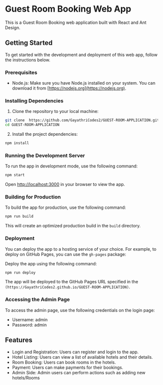 

# Guest Room Booking Web App

This is a Guest Room Booking web application built with React and Ant Design.

## Getting Started

To get started with the development and deployment of this web app, follow the instructions below.

### Prerequisites

- Node.js: Make sure you have Node.js installed on your system. You can download it from [https://nodejs.org](https://nodejs.org).

### Installing Dependencies

1. Clone the repository to your local machine:

```bash
git clone  https://github.com/GayathriCodes2/GUEST-ROOM-APPLICATION.git
cd GUEST-ROOM-APPLICATION
```

2. Install the project dependencies:

```bash
npm install
```

### Running the Development Server

To run the app in development mode, use the following command:

```bash
npm start
```

Open [http://localhost:3000](http://localhost:3000) in your browser to view the app.

### Building for Production

To build the app for production, use the following command:

```bash
npm run build
```

This will create an optimized production build in the `build` directory.

### Deployment

You can deploy the app to a hosting service of your choice. For example, to deploy on GitHub Pages, you can use the `gh-pages` package:

Deploy the app using the following command:

```bash
npm run deploy
```

The app will be deployed to the GitHub Pages URL specified in the `(https://GayathriCodes2.github.io/GUEST-ROOM-APPLICATION)`.

### Accessing the Admin Page

To access the admin page, use the following credentials on the login page:

- Username: admin
- Password: admin

## Features

- Login and Registration: Users can register and login to the app.
- Hotel Listing: Users can view a list of available hotels and their details.
- Room Booking: Users can book rooms in the hotels.
- Payment: Users can make payments for their bookings.
- Admin Side: Admin users can perform actions such as adding new hotels/Rooms
